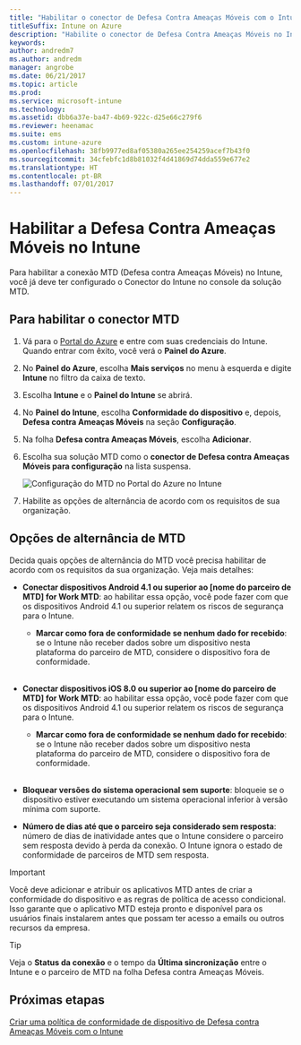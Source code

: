 ```yaml
---
title: "Habilitar o conector de Defesa Contra Ameaças Móveis com o Intune"
titleSuffix: Intune on Azure
description: "Habilite o conector de Defesa Contra Ameaças Móveis no Intune."
keywords: 
author: andredm7
ms.author: andredm
manager: angrobe
ms.date: 06/21/2017
ms.topic: article
ms.prod: 
ms.service: microsoft-intune
ms.technology: 
ms.assetid: dbb6a37e-ba47-4b69-922c-d25e66c279f6
ms.reviewer: heenamac
ms.suite: ems
ms.custom: intune-azure
ms.openlocfilehash: 38fb9977ed8af05380a265ee254259acef7b43f0
ms.sourcegitcommit: 34cfebfc1d8b81032f4d41869d74dda559e677e2
ms.translationtype: HT
ms.contentlocale: pt-BR
ms.lasthandoff: 07/01/2017
---
```

# Habilitar a Defesa Contra Ameaças Móveis no Intune
<a id="enable-mobile-threat-defense-in-intune" class="xliff"></a>

Para habilitar a conexão MTD (Defesa contra Ameaças Móveis) no Intune, você já deve ter configurado o Conector do Intune no console da solução MTD.

## Para habilitar o conector MTD
<a id="to-enable-the-mtd-connector" class="xliff"></a>

1. Vá para o [Portal do Azure](https://portal.azure.com) e entre com suas credenciais do Intune. Quando entrar com êxito, você verá o **Painel do Azure**.

2. No **Painel do Azure**, escolha **Mais serviços** no menu à esquerda e digite **Intune** no filtro da caixa de texto.

3. Escolha **Intune** e o **Painel do Intune** se abrirá.

4. No **Painel do Intune**, escolha **Conformidade do dispositivo** e, depois, **Defesa contra Ameaças Móveis** na seção **Configuração**.

5. Na folha **Defesa contra Ameaças Móveis**, escolha **Adicionar**.

6. Escolha sua solução MTD como o **conector de Defesa contra Ameaças Móveis para configuração** na lista suspensa.

    ![Configuração do MTD no Portal do Azure no Intune](./media/enable-mtd-connector-1.png)

7. Habilite as opções de alternância de acordo com os requisitos de sua organização.

## Opções de alternância de MTD
<a id="mtd-toggle-options" class="xliff"></a>

Decida quais opções de alternância do MTD você precisa habilitar de acordo com os requisitos da sua organização. Veja mais detalhes:

- **Conectar dispositivos Android 4.1 ou superior ao [nome do parceiro de MTD] for Work MTD**: ao habilitar essa opção, você pode fazer com que os dispositivos Android 4.1 ou superior relatem os riscos de segurança para o Intune.
    - **Marcar como fora de conformidade se nenhum dado for recebido**: se o Intune não receber dados sobre um dispositivo nesta plataforma do parceiro de MTD, considere o dispositivo fora de conformidade.
<br></br>
- **Conectar dispositivos iOS 8.0 ou superior ao [nome do parceiro de MTD] for Work MTD**: ao habilitar essa opção, você pode fazer com que os dispositivos Android 4.1 ou superior relatem os riscos de segurança para o Intune.
    - **Marcar como fora de conformidade se nenhum dado for recebido**: se o Intune não receber dados sobre um dispositivo nesta plataforma do parceiro de MTD, considere o dispositivo fora de conformidade.
<br></br>
- **Bloquear versões do sistema operacional sem suporte**: bloqueie se o dispositivo estiver executando um sistema operacional inferior à versão mínima com suporte.

- **Número de dias até que o parceiro seja considerado sem resposta**: número de dias de inatividade antes que o Intune considere o parceiro sem resposta devido à perda da conexão. O Intune ignora o estado de conformidade de parceiros de MTD sem resposta.

> [!IMPORTANT] 
> Você deve adicionar e atribuir os aplicativos MTD antes de criar a conformidade do dispositivo e as regras de política de acesso condicional. Isso garante que o aplicativo MTD esteja pronto e disponível para os usuários finais instalarem antes que possam ter acesso a emails ou outros recursos da empresa.

> [!TIP]
> Veja o **Status da conexão** e o tempo da **Última sincronização** entre o Intune e o parceiro de MTD na folha Defesa contra Ameaças Móveis.

## Próximas etapas
<a id="next-steps" class="xliff"></a>

[Criar uma política de conformidade de dispositivo de Defesa contra Ameaças Móveis com o Intune](mtd-device-compliance-policy-create.md)
